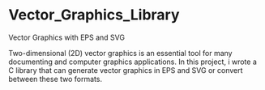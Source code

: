 # Vector_Graphics_Library
Vector Graphics with EPS and SVG

Two-dimensional (2D) vector graphics is an essential tool for many documenting and computer graphics applications.
In this project, i wrote a C library that can generate vector graphics in EPS and SVG or convert between these two formats.
